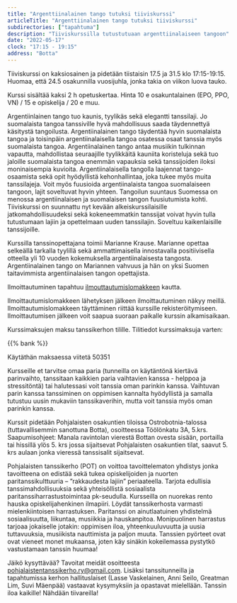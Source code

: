 ```yaml
---
title: "Argenttiinalainen tango tutuksi tiiviskurssi"
articleTitle: "Argenttiinalainen tango tutuksi tiiviskurssi"
subdirectories: ["tapahtuma"]
description: "Tiiviskurssilla tutustutuaan argenttiinalaiseen tangoon"
date: "2022-05-17"
clock: "17:15 - 19:15"
address: "Botta"
---
```


Tiiviskurssi on kaksiosainen ja pidetään tiistaisin 17.5 ja 31.5 klo 17:15-19:15. Huomaa, että 24.5 osakunnilla vuosijuhla, jonka takia on viikon luova tauko.

Kurssi sisältää kaksi 2 h opetuskertaa. Hinta 10 e osakuntalainen (EPO, PPO, VN) / 15 e opiskelija / 20 e muu.

Argentiinlainen tango tuo kaunis, tyylikäs sekä elegantti tanssilaji. Jo suomalaista tangoa tanssiville hyvä mahdollisuus saada täydennettyä käsitystä tangoilusta. Argentiinalainen tango täydentää hyvin suomalaista tangoa ja toisinpäin argentiinalaisella tangoa osatessa osaat tanssia myös suomalaista tangoa. Argentiinalainen tango antaa musiikin tulkinnan vapautta, mahdollistaa seuraajille tyylikkäitä kauniita koristeluja sekä tuo jaloille suomalaista tangoa enemmän vapauksia sekä tanssijoiden iloksi moninaisempia kuvioita. Argentiinalaisella tangolla laajennat tango-osaamista sekä opit hyödyllistä kehonhallintaa, joka tukee myös muita tanssilajeja. Voit myös fuusioida argentiinalaista tangoa suomalaiseen tangoon, lajit soveltuvat hyvin yhteen. Tangoilun suuntaus Suomessa on menossa argentiinalaisen ja suomalaisen tangon fuusiutumista kohti. Tiiviskurssi on suunnattu nyt kevään alkeiskurssilaisille jatkomahdollisuudeksi sekä kokeneemmatkin tanssijat voivat hyvin tulla tutustumaan lajiin ja opettelmaan uuden tanssilajin. Soveltuu kaikenlaisille tanssijoille.

Kurssilla tanssinopettajana toimii Marianne Krause. Marianne opettaa selkeällä tarkalla tyylillä sekä ammattimaisella innostavalla positiivisella otteella yli 10 vuoden kokemuksella argentiinalaisesta tangosta. Argentiinalainen tango on Mariannen vahvuus ja hän on yksi Suomen taitavimmista argentiinalaisen tangon opettajista.

Ilmoittautuminen tapahtuu [ilmouttautumislomakkeen](https://docs.google.com/forms/d/e/1FAIpQLSdTcsfRr7l6AOkKC-Ay_En05fNHFBCEiVN9wgiAeezen2Te7w/viewform?fbclid=IwAR1dg_Z9m1HSk0a29kyNvtC_wXHP-ZTY4GjiUlkx2guRwhkUXtLuLf8G4Hc) kautta.

Ilmoittautumislomakkeen lähetyksen jälkeen ilmoittautuminen näkyy meillä. Ilmoittautumislomakkeen täyttäminen riittää kurssille rekisteröitymiseen. Ilmoittautumisen jälkeen voit saapua suoraan paikalle kurssin alkamisaikaan.

Kurssimaksujen maksu tanssikerhon tilille. Tilitiedot kurssimaksuja varten:

{{% bank %}}

Käytäthän maksaessa viitetä 50351

Kursseille et tarvitse omaa paria (tunneilla on käytäntönä kiertävä parinvaihto, tanssitaan kaikkien paria vaihtavien kanssa - helppoa ja stressitöntä) tai halutessasi voit tanssia oman parinkin kanssa. Vaihtuvan parin kanssa tanssiminen on oppimisen kannalta hyödyllistä ja samalla tutustuu uusin mukaviin tanssikaverihin, mutta voit tanssia myös oman parinkin kanssa.

Kurssit pidetään Pohjalaisten osakuntien tiloissa Ostrobotnia-talossa (tuttavallisemmin sanottuna Botta), osoitteessa Töölönkatu 3A, 5.krs. Saapumisohjeet: Manala ravintolan vierestä Bottan ovesta sisään, portailla tai hissillä ylös 5. krs jossa sijaitsevat Pohjalaisten osakuntien tilat, saavut 5. krs aulaan jonka vieressä tanssisalit sijaitsevat.

Pohjalaisten tanssikerho (POT) on voittoa tavoittelematon yhdistys jonka tavoitteena on edistää sekä tukea opiskelijoiden ja nuorten paritanssikulttuuria – ”rakkaudesta lajiin” periaateella. Tarjota edullisia tanssimahdollisuuksia sekä yhteisöllistä sosiaalista paritanssiharrastustoimintaa pk-seudulla. Kursseilla on nuorekas rento hauska opiskelijahenkinen ilmapiiri. Löydät tanssikerhosta varmasti mielenkiintoisen harrastuksen. Paritanssi on ainutlaatuinen yhdistelmä sosiaalisuutta, liikuntaa, musiikkia ja hauskanpitoa. Monipuolinen harrastus tarjoaa jokaiselle jotakin: oppimisen iloa, yhteenkuuluvuutta ja uusia tuttavuuksia, musiikista nauttimista ja paljon muuta. Tanssien pyörteet ovat ovat vieneet monet mukaansa, joten käy sinäkin kokeilemassa pystytkö vastustamaan tanssin huumaa!

Jäikö kysyttävää? Tavoitat meidät osoitteesta pohjalaistentanssikerho.ry@gmail.com. Lisäksi tanssitunneilla ja tapahtumissa kerhon hallituslaiset (Lasse Vaskelainen, Anni Seilo, Greatman Lim, Suvi Mäenpää) vastaavat kysymyksiin ja opastavat mielellään. Tanssin iloa kaikille! Nähdään tiivareilla!

